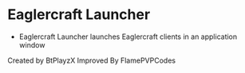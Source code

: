# Eaglercraft Launcher             

- Eaglercraft Launcher launches Eaglercraft clients in an application window



Created by BtPlayzX
Improved By FlamePVPCodes
